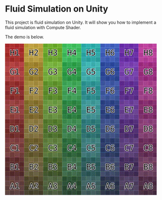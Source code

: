 # Fluid Simulation on Unity

This project is fluid simulation on Unity. It will show you how to implement a fluid simulation with Compute Shader.

The demo is below.

![Fluid Simulation Demo](./images/fluid-simulation-demo.gif)
